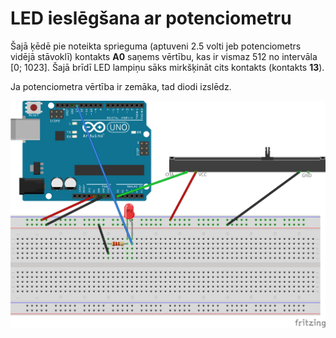 # LED ieslēgšana ar potenciometru

Šajā ķēdē pie noteikta sprieguma (aptuveni 2.5 volti jeb potenciometrs 
vidējā stāvoklī) kontakts **A0** saņems vērtību, kas ir vismaz 512
no intervāla [0; 1023]. Šajā brīdī LED lampiņu sāks mirkšķināt 
cits kontakts (kontakts **13**). 

Ja potenciometra vērtība ir zemāka, tad diodi izslēdz. 

![](EnablingBlinker_bb.png)